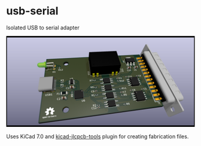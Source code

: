 # usb-serial
Isolated USB to serial adapter

![USB serial adapter](usb-serial.png)

Uses KiCad 7.0 and [kicad-jlcpcb-tools](https://github.com/Bouni/kicad-jlcpcb-tools) plugin for creating fabrication files. 
